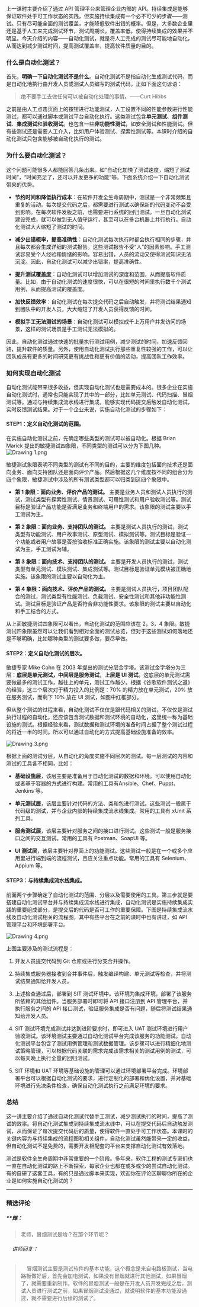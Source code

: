 <p data-nodeid="9971" class="">上一课时主要介绍了通过 API 管理平台来管理企业内部的 API。持续集成是能够保证软件处于可工作状态的实践，但实施持续集成有一个必不可少的步骤——测试。只有尽可能全面的测试覆盖，才能降低软件出错的概率。但是，大多数企业里还是基于人工来完成测试环节，测试周期长，覆盖率低，使得持续集成的效果并不明显。今天介绍的内容——自动化测试，就是将人工完成的测试尽可能地自动化，从而达到减少测试时间，提高测试覆盖率，提高软件质量的目的。</p>


<h3 data-nodeid="9322">什么是自动化测试？</h3>
<p data-nodeid="9323">首先，<strong data-nodeid="9399">明确一下自动化测试不是什么</strong>。自动化测试不是指自动化生成测试代码，而是自动化地执行由开发人员或测试人员编写的测试代码。正如下面这句谚语：</p>
<blockquote data-nodeid="9324">
<p data-nodeid="9325">绝不要手工去做任何可以被自动化处理的事情。——Curt Hibbs</p>
</blockquote>
<p data-nodeid="9326">之前是由人工点击页面上的按钮进行功能测试，人工设置不同的性能参数进行性能测试，都可以通过脚本或测试平台自动化执行。这类测试包含<strong data-nodeid="9422">单元测试</strong>、<strong data-nodeid="9423">组件测试</strong>、<strong data-nodeid="9424">集成测试</strong>和<strong data-nodeid="9425">验收测试</strong>。也包含一些<strong data-nodeid="9426">非功能性测试</strong>，如安全测试和性能测试。但有些测试还是需要人工介入，比如用户体验测试、探索性测试等。本课时介绍的自动化测试只包含能够被自动化执行的测试。</p>
<h3 data-nodeid="9327">为什么要自动化测试？</h3>
<p data-nodeid="9328">这个问题可能很多人都能回答几条出来。如“自动化加快了测试速度，缩短了测试时间”，“时间充足了，还可以开发更多的功能”等。下面系统介绍一下自动化测试带来的优势。</p>
<ul data-nodeid="9329">
<li data-nodeid="9330">
<p data-nodeid="9331"><strong data-nodeid="9433">节约时间和降低执行成本</strong>：在软件开发全生命周期中，测试是一个非常频繁且重复的活动。每次提交代码之后，都需要进行测试以确保新的代码变动不会受到影响。在每次软件发版之前，也需要进行系统的回归测试。一旦自动化测试建设完成，就可以做到无人值守运行，甚至可以在多台机器上并行执行。自动化测试大大缩短了测试的时间。</p>
</li>
<li data-nodeid="9332">
<p data-nodeid="9333"><strong data-nodeid="9438">减少出错概率，提高准确性</strong>：自动化测试每次执行时都会执行相同的步骤，并且每次都会生成详细的测试报告。这些测试报告不受“人”的因素影响。手工测试容易受个人经验和情绪的影响，容易出错，人员的流动又使得测试知识无法沉淀。因此，自动化测试可以减少出错率，提高准确性。</p>
</li>
<li data-nodeid="9334">
<p data-nodeid="9335"><strong data-nodeid="9443">提升测试覆盖度</strong>：自动化测试可以增加测试的深度和范围，从而提高软件质量。比如，由于自动化测试的速度很快，可以在很短的时间里执行数千个测试用例，从而提高测试的覆盖度。</p>
</li>
<li data-nodeid="9336">
<p data-nodeid="9337"><strong data-nodeid="9448">加快反馈效率</strong>：自动化测试在每次提交代码之后自动触发，并将测试结果通知到团队中的开发人员，大大缩短了开发人员获得反馈的时间。</p>
</li>
<li data-nodeid="9338">
<p data-nodeid="9339"><strong data-nodeid="9453">模拟手工无法测试的场景</strong>：自动化测试可以模拟成千上万用户并发访问的场景，这样的测试场景是手工测试无法模拟的。</p>
</li>
</ul>
<p data-nodeid="9340">因此，自动化测试通过快速的批量执行测试用例，减少测试的时间，加速反馈回路，提升软件的质量。另外，使用自动化测试执行那些重复性较强的工作，可以让团队成员有更多的时间研究更有挑战性和更有价值的活动，提高团队工作效率。</p>
<h3 data-nodeid="9341">如何实现自动化测试</h3>
<p data-nodeid="9342">自动化测试能带来很多收益，但实现自动化测试也是需要成本的。很多企业在实施自动化测试时，通常也只能实现了其中的一部分，比如单元测试、代码扫描、冒烟测试等。通过与持续集成流水线进行集成，能够实现代码提交后触发自动化测试，实时反馈测试结果。对于一个企业来说，实施自动化测试的步骤如下：</p>
<h4 data-nodeid="9343">STEP1：定义自动化测试的范围。</h4>
<p data-nodeid="10403" class="">在实施自动化测试之前，先确定哪些类型的测试可以被自动化。根据 Brian Marick 提出的敏捷测试四象限，不同类型的测试可以分为下图几种。<br>
<img src="https://s0.lgstatic.com/i/image/M00/8C/A7/Ciqc1F_y5uSAAYCCAAEvJQ07ZuE351.png" alt="Drawing 1.png" data-nodeid="10408"></p>



<p data-nodeid="9347">敏捷测试象限表明不同类型的测试有不同的目的，主要的维度包括面向技术还是面向业务、面向支持团队还是面向评价产品。然后根据这几个维度按不同的组合分为四个象限，敏捷测试中涉及的所有测试类型都可以归类到这四个象限中。</p>
<ul data-nodeid="12190">
<li data-nodeid="12191">
<p data-nodeid="12192"><strong data-nodeid="12203">第 1 象限：面向业务、评价产品的测试。</strong> 主要是业务人员和测试人员执行的测试，测试类型有探索性测试、情景测试、可用性测试和用户验收测试等。测试目标是验证产品功能是否满足业务和终端用户的需求。该象限的测试主要以手工测试为主。</p>
</li>
<li data-nodeid="12193">
<p data-nodeid="12194"><strong data-nodeid="12208">第 2 象限：面向业务、支持团队的测试。</strong> 主要是测试人员执行的测试，测试类型有功能测试、用户故事测试、原型测试、模拟测试等。测试目标是验证一个功能或者用户故事是否按验收标准正确实施。该象限的测试主要以自动化测试为主，手工测试为辅。</p>
</li>
<li data-nodeid="12195">
<p data-nodeid="12196" class=""><strong data-nodeid="12213">第 3 象限：面向技术、支持团队的测试。</strong> 主要是开发人员执行的测试，测试类型有单元测试、模块测试、集成测试等。测试目标是验证单元模块被正确地实施。该象限的测试主要以自动化为主。</p>
</li>
<li data-nodeid="12197">
<p data-nodeid="12198"><strong data-nodeid="12218">第 4 象限：面向技术、评价产品的测试。</strong> 主要是测试人员执行，项目团队配合的测试，测试类型有性能测试、负载测试、安全性测试和其他非功能性测试。测试目标是验证产品是否符合非功能性要求。该象限的测试主要以自动化和手工结合的方式。</p>
</li>
</ul>




<p data-nodeid="9357">从上面敏捷测试四象限可以看出，自动化测试的范围应该在 2，3，4 象限。敏捷测试四象限虽然可以让我们看到相对全面的测试总览，但对于这些测试如何落地还是不够明确，比如哪种类型的测试要多做，要尽早做。</p>
<h4 data-nodeid="9358">STEP2：定义自动化测试的层次。</h4>
<p data-nodeid="9359">敏捷专家 Mike Cohn 在 2003 年提出的测试分层金字塔。该测试金字塔分为三层：<strong data-nodeid="9493">底层是单元测试，中间层是服务测试</strong>，<strong data-nodeid="9494">上层是 UI 测试</strong>。这底层的单元测试需要做最多的测试工作，越往上的单元，测试工作越少。根据《谷歌软件测试之道》的经验，这三个层次对于精力投入的比例是：70% 的精力放在单元测试，20% 放在服务测试，而剩下 10% 放在 UI 测试，如图中红框部分。</p>
<p data-nodeid="9360">但从整个测试的过程来看，自动化测试不仅仅是跟代码相关的测试，不仅仅是测试执行过程的自动化，还应该包含测试数据和测试环境的自动化，这里统一称为基础设施的测试。根据经验来看，测试数据和测试环境的准备时间占据了整个测试过程的将近一半的时间。所以可以通过自动化的方式提高基础设施准备的效率。</p>
<p data-nodeid="12649" class=""><img src="https://s0.lgstatic.com/i/image2/M01/04/8B/CgpVE1_y5vOAegNjAABAGwRq6Aw481.png" alt="Drawing 3.png" data-nodeid="12652"></p>


<p data-nodeid="9363">根据上面的测试分层，从自动化的角度实施不同层次的测试。每一层测试的内容和测试的工具各不相同，比如：</p>
<ul data-nodeid="9364">
<li data-nodeid="9365">
<p data-nodeid="9366"><strong data-nodeid="9507">基础设施层</strong>，该层主要是准备用于自动化测试的数据和环境。可以使用自动化或者基于容器的方式进行构建。常用的工具有Ansible、Chef、Puppt、Jenkins 等。</p>
</li>
<li data-nodeid="9367">
<p data-nodeid="9368"><strong data-nodeid="9512">单元测试层</strong>，该层主要针对代码的方法、类和包进行测试。这些测试一般属于代码级的测试，并与企业内部的持续集成流水线集成。常用的工具有 xUnit 系列工具。</p>
</li>
<li data-nodeid="9369">
<p data-nodeid="9370"><strong data-nodeid="9517">服务测试层</strong>，该层主要针对服务之间的接口进行测试。这些测试一般是服务接口之间的交互测试。常用的工具有 Postman、SoapUI 等。</p>
</li>
<li data-nodeid="9371">
<p data-nodeid="9372"><strong data-nodeid="9522">UI 测试层</strong>，该层主要针对界面上的功能测试。这些测试一般是在一个或多个应用里进行端到端的流程测试，且应关注重点功能。常用的工具有 Selenium、Appium 等。</p>
</li>
</ul>
<h4 data-nodeid="9373">STEP3：与持续集成流水线集成。</h4>
<p data-nodeid="9374">前面两个步骤确定了自动化测试的范围、分层以及需要使用的工具。第三步就是要搭建自动化测试平台并与持续集成流水线进行集成，自动化测试是实施持续集成实践的重要组成部分，是提交后的代码是否可工作的重要保障。下图是持续集成流水线及自动化测试相关的流程图，其中有些平台在之前的课时中也有讲过，如 API 管理平台和环境部署平台。</p>
<p data-nodeid="13075" class="te-preview-highlight"><img src="https://s0.lgstatic.com/i/image2/M01/04/8A/Cip5yF_y5vqAbyapAAD4_1Bmsdg349.png" alt="Drawing 4.png" data-nodeid="13078"></p>

<p data-nodeid="9376">上图主要涉及的测试流程是：</p>
<ol data-nodeid="9377">
<li data-nodeid="9378">
<p data-nodeid="9379">开发人员提交代码到 Git 仓库或进行分支合并操作。</p>
</li>
<li data-nodeid="9380">
<p data-nodeid="9381">持续集成服务器接收到合并事件后，触发编译构建、单元测试等检查，并将测试结果通知给开发人员。</p>
</li>
<li data-nodeid="9382">
<p data-nodeid="9383">上述检查通过后，部署到 SIT 测试环境中。该环境为集成环境，部署了该服务所依赖的其他组件。当服务部署时即可将 API 接口注册到 API 管理平台，并执行服务之间的 API 接口测试，验证服务集成是否有问题，随后将测试结果通知给开发人员。</p>
</li>
<li data-nodeid="9384">
<p data-nodeid="9385">SIT 测试环境完成测试并达到进阶要求时，即可进入 UAT 测试环境进行用户验收测试。该环境测试主要通过自动化测试平台完成该服务的功能测试。自动化测试平台包含了测试用例管理和测试数据管理。该步骤可以进行精细化地测试策略管理，可以根据代码关联的需求完成该需求相关的测试用例的测试，可以每天晚上执行全量的回归测试。</p>
</li>
<li data-nodeid="9386">
<p data-nodeid="9387">SIT 环境和 UAT 环境等基础设施的管理可以通过环境部署平台完成。环境部署平台可以根据自动化测试的要求，进行定制化的部署和优化设置，并对基础环境进行先决条件检查，确保自动化测试执行之前满足环境的要求。</p>
</li>
</ol>
<h3 data-nodeid="9388">总结</h3>
<p data-nodeid="9389">这一讲主要介绍了通过自动化测试代替手工测试，减少测试执行的时间，提高了测试的效率。将自动化测试集成到持续集成流水线中，可以在提交代码后自动触发测试，从而保证了每次提交代码后的质量，使得软件一直处于可工作状态。本课时的关键内容为与持续集成的流程图和相关组件，自动化测试虽然能带来一定的收益，但自动化测试不是免费的，需要开发相配套的平台来支撑自动化测试有效落地。</p>
<p data-nodeid="9390">测试是软件全生命周期中非常重要的一个阶段。多年来，软件工程的测试专家们也一直在自动化测试的路上不断探索，每家企业也都在或多或少的尝试自动化测试。有的自研了这套工具，有的只是通过脚本来实现，欢迎你在评论区聊聊你所在的企业是如何实施自动化测试的？</p>

---

### 精选评论

##### **辉：
> 老师，冒烟测试是啥？在那个环节呢？

 ###### &nbsp;&nbsp;&nbsp; 讲师回复：
> &nbsp;&nbsp;&nbsp; 冒烟测试主要是测试软件的基本功能，这个概念是来自电路板测试，当电路板做好后，首先会加电测试，如果没有冒烟就进行其他测试，如果冒烟了，就需要重新制作。软件的冒烟测试一般是在开发人员开发完成之后，测试人员进行测试之前，如果冒烟测试没通过，就说明软件的基本功能没通过，就不需要进行后续的测试了。

